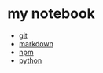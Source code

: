 # my notebook

* [git](git.md)
* [markdown](markdown.md)
* [npm](npm.md)
* [python](python/python.md)